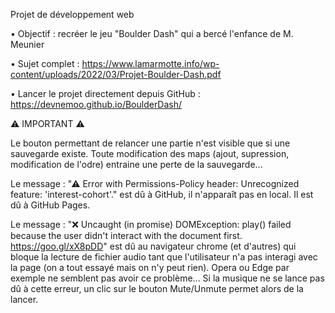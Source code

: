 Projet de développement web

• Objectif : recréer le jeu "Boulder Dash" qui a bercé l'enfance de M. Meunier

• Sujet complet : https://www.lamarmotte.info/wp-content/uploads/2022/03/Projet-Boulder-Dash.pdf

• Lancer le projet directement depuis GitHub : https://devnemoo.github.io/BoulderDash/


⚠ IMPORTANT ⚠

Le bouton permettant de relancer une partie n'est visible que si une sauvegarde existe.
Toute modification des maps (ajout, supression, modification de l'odre) entraine une perte de la sauvegarde...

Le message :
"⚠ Error with Permissions-Policy header: Unrecognized feature: 'interest-cohort'."
est dû à GitHub, il n'apparaît pas en local. Il est dû à GitHub Pages.

Le message :
"❌ Uncaught (in promise) DOMException: play() failed because the user didn't interact with the document first. https://goo.gl/xX8pDD"
est dû au navigateur chrome (et d'autres) qui bloque la lecture de fichier audio tant que l'utilisateur n'a pas interagi avec la page (on a tout essayé mais on n'y peut rien). Opera ou Edge par exemple ne semblent pas avoir ce problème...
Si la musique ne se lance pas dû à cette erreur, un clic sur le bouton Mute/Unmute permet alors de la lancer.
